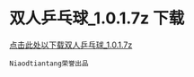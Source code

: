 # 双人乒乓球_1.0.1.7z 下载
  
<div><a href="http://niaodtiantang.github.io/download/双人乒乓球_1.0.1.7z">点击此处以下载双人乒乓球_1.0.1.7z</a></div>
  
`````Niaodtiantang荣誉出品`````
